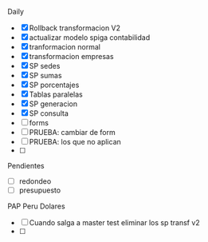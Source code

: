 Daily
- [x] Rollback transformacion V2
- [x] actualizar modelo spiga contabilidad
- [x] tranformacion normal
- [x] transformacion empresas
- [x] SP sedes
- [x] SP sumas
- [x] SP porcentajes
- [x] Tablas paralelas
- [x] SP generacion
- [x] SP consulta
- [ ] forms
- [ ] PRUEBA: cambiar de form
- [ ] PRUEBA: los que no aplican
- [ ] 

Pendientes
- [ ] redondeo
- [ ] presupuesto

PAP Peru Dolares
- [ ] Cuando salga a master test eliminar los sp transf v2
- [ ] 
